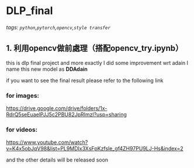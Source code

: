 # DLP_final
###### tags: `python`,`pytorch`,`opencv`,`style transfer`
## 1. 利用opencv做前處理（搭配opencv_try.ipynb）
this is dlp final project
and more exactly
I did some improvement wrt adain
I name this new model as **DDAdain**

if you want to see the final result
please refer to the following link

### for images:
https://drive.google.com/drive/folders/1x-RdrQ5seEuaelPJJ5c2PBU82JpRImzl?usp=sharing

### for videos:
https://www.youtube.com/watch?v=K4x5obJqV98&list=PL9MDIx3XsFpKzfsle_gf4ZH97PU9LJ-Hs&index=2



and the other details will be released soon

